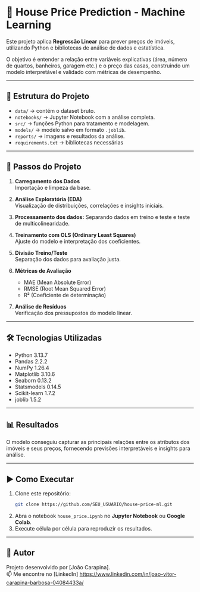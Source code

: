 # 🏡 House Price Prediction - Machine Learning

Este projeto aplica **Regressão Linear** para prever preços de imóveis, utilizando Python e bibliotecas de análise de dados e estatística.  

O objetivo é entender a relação entre variáveis explicativas (área, número de quartos, banheiros, garagem etc.) e o preço das casas, construindo um modelo interpretável e validado com métricas de desempenho.  

---

## 📂 Estrutura do Projeto
- `data/` → contém o dataset bruto.
- `notebooks/` → Jupyter Notebook com a análise completa.
- `src/` → funções Python para tratamento e modelagem.
- `models/` → modelo salvo em formato `.joblib`.
- `reports/` → imagens e resultados da análise.
- `requirements.txt` → bibliotecas necessárias

---

## 🚀 Passos do Projeto
1. **Carregamento dos Dados**  
   Importação e limpeza da base.  

2. **Análise Exploratória (EDA)**  
   Visualização de distribuições, correlações e insights iniciais.  

3. **Processamento dos dados:**
   Separando dados em treino e teste e teste de multicolinearidade.

4. **Treinamento com OLS (Ordinary Least Squares)**  
   Ajuste do modelo e interpretação dos coeficientes.  

5. **Divisão Treino/Teste**  
   Separação dos dados para avaliação justa.  

6. **Métricas de Avaliação**  
   - MAE (Mean Absolute Error)  
   - RMSE (Root Mean Squared Error)  
   - R² (Coeficiente de determinação)  

7. **Análise de Resíduos**  
   Verificação dos pressupostos do modelo linear.  

---

## 🛠️ Tecnologias Utilizadas
- Python 3.13.7  
- Pandas 2.2.2 
- NumPy 1.26.4
- Matplotlib 3.10.6
- Seaborn 0.13.2
- Statsmodels 0.14.5
- Scikit-learn 1.7.2
- joblib 1.5.2


---

## 📊 Resultados
O modelo conseguiu capturar as principais relações entre os atributos dos imóveis e seus preços, fornecendo previsões interpretáveis e insights para análise.  

---

## ▶️ Como Executar
1. Clone este repositório:  
   ```bash
   git clone https://github.com/SEU_USUARIO/house-price-ml.git
   ```
2. Abra o notebook `house_price.ipynb` no **Jupyter Notebook** ou **Google Colab**.  
3. Execute célula por célula para reproduzir os resultados.  

---

## 📌 Autor
Projeto desenvolvido por [João Carapina].  
📫 Me encontre no [LinkedIn] https://www.linkedin.com/in/joao-vitor-carapina-barbosa-04084433a/


